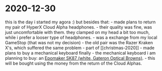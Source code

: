 # 2020-12-30

this is the day i started my agora :) but besides that:
    - made plans to return my pair of HyperX Cloud Alpha headphones.
      - their quality was fine, was just uncomfortable with them. they clamped on my head a bit too much, while i prefer  a looser type of headphones.
      - was a exchange from my local GameStop (that was not my decision)
        - the old pair was the Razer Kraken X's, which suffered the same problem
          - part of [[christmas-2020]]
    - made plans to buy a mechanical keyboard finally
      - the mechanical keyboard i am planning to buy: an [Epomaker SK87 (white, Gateron Optical Browns)](https://epomaker.com/collections/tkl-86/products/epomaker-sk87-abs?variant=31895679369289).
      - this will be bought using the money from the return of the Cloud Alphas.

